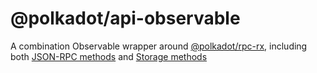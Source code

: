 # @polkadot/api-observable

A combination Observable wrapper around [@polkadot/rpc-rx](packages/rpc-rx), including both [JSON-RPC methods](https://polkadot.js.org/api/METHODS_RPC.html) and [Storage methods](https://polkadot.js.org/api/METHODS_STORAGE.html)
